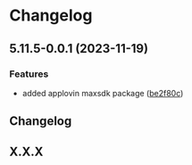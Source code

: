 # Changelog

## 5.11.5-0.0.1 (2023-11-19)


### Features

* added applovin maxsdk package ([be2f80c](https://github.com/ianpilipski/IPTech-UnityLibrary/commit/be2f80c62eda51e8c0b88297d0e3697a7c432d5c))

## Changelog

## X.X.X
